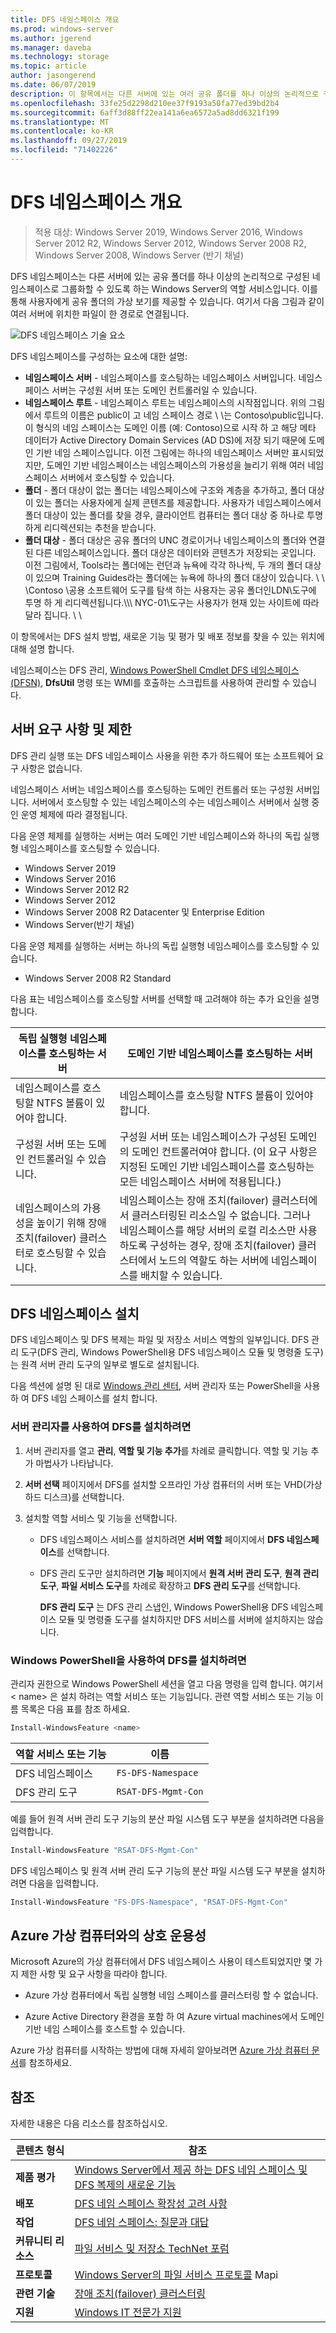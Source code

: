 ```yaml
---
title: DFS 네임스페이스 개요
ms.prod: windows-server
ms.author: jgerend
ms.manager: daveba
ms.technology: storage
ms.topic: article
author: jasongerend
ms.date: 06/07/2019
description: 이 항목에서는 다른 서버에 있는 여러 공유 폴더를 하나 이상의 논리적으로 구성된 네임스페이스로 그룹화할 수 있도록 하는 Windows Server의 역할 서비스인 DFS 네임스페이스에 대해 설명합니다.
ms.openlocfilehash: 33fe25d2298d210ee37f9193a50fa77ed39bd2b4
ms.sourcegitcommit: 6aff3d88ff22ea141a6ea6572a5ad8dd6321f199
ms.translationtype: MT
ms.contentlocale: ko-KR
ms.lasthandoff: 09/27/2019
ms.locfileid: "71402226"
---
```

# <a name="dfs-namespaces-overview"></a>DFS 네임스페이스 개요

> 적용 대상: Windows Server 2019, Windows Server 2016, Windows Server 2012 R2, Windows Server 2012, Windows Server 2008 R2, Windows Server 2008, Windows Server (반기 채널)

DFS 네임스페이스는 다른 서버에 있는 공유 폴더를 하나 이상의 논리적으로 구성된 네임스페이스로 그룹화할 수 있도록 하는 Windows Server의 역할 서비스입니다. 이를 통해 사용자에게 공유 폴더의 가상 보기를 제공할 수 있습니다. 여기서 다음 그림과 같이 여러 서버에 위치한 파일이 한 경로로 연결됩니다.

![DFS 네임스페이스 기술 요소](media/dfs-overview.png)

DFS 네임스페이스를 구성하는 요소에 대한 설명:

- **네임스페이스 서버** - 네임스페이스를 호스팅하는 네임스페이스 서버입니다. 네임스페이스 서버는 구성원 서버 또는 도메인 컨트롤러일 수 있습니다.
- **네임스페이스 루트** - 네임스페이스 루트는 네임스페이스의 시작점입니다. 위의 그림에서 루트의 이름은 public이 고 네임 스페이스 경로 \\ \\는 Contoso\\public입니다. 이 형식의 네임 스페이스는 도메인 이름 (예: Contoso)으로 시작 하 고 해당 메타 데이터가 Active Directory Domain Services (AD DS)에 저장 되기 때문에 도메인 기반 네임 스페이스입니다. 이전 그림에는 하나의 네임스페이스 서버만 표시되었지만, 도메인 기반 네임스페이스는 네임스페이스의 가용성을 늘리기 위해 여러 네임스페이스 서버에서 호스팅할 수 있습니다.
- **폴더** - 폴더 대상이 없는 폴더는 네임스페이스에 구조와 계층을 추가하고, 폴더 대상이 있는 폴더는 사용자에게 실제 콘텐츠를 제공합니다. 사용자가 네임스페이스에서 폴더 대상이 있는 폴더를 찾을 경우, 클라이언트 컴퓨터는 폴더 대상 중 하나로 투명하게 리디렉션되는 추천을 받습니다.
- **폴더 대상** - 폴더 대상은 공유 폴더의 UNC 경로이거나 네임스페이스의 폴더와 연결된 다른 네임스페이스입니다. 폴더 대상은 데이터와 콘텐츠가 저장되는 곳입니다. 이전 그림에서, Tools라는 폴더에는 런던과 뉴욕에 각각 하나씩, 두 개의 폴더 대상이 있으며 Training Guides라는 폴더에는 뉴욕에 하나의 폴더 대상이 있습니다. \\ \\ \\Contoso \\공용 소프트웨어 도구를 탐색 하는 사용자는 공유 폴더인LDN\\도구에 투명 하 게 리디렉션됩니다.\\\\\\ NYC-01\\도구는 사용자가 현재 있는 사이트에 따라 달라 집니다. \\ \\

이 항목에서는 DFS 설치 방법, 새로운 기능 및 평가 및 배포 정보를 찾을 수 있는 위치에 대해 설명 합니다.

네임스페이스는 DFS 관리, [Windows PowerShell Cmdlet DFS 네임스페이스(DFSN)](https://docs.microsoft.com/powershell/module/dfsn/?view=win10-ps), **DfsUtil** 명령 또는 WMI를 호출하는 스크립트를 사용하여 관리할 수 있습니다.

## <a name="server-requirements-and-limits"></a>서버 요구 사항 및 제한

DFS 관리 실행 또는 DFS 네임스페이스 사용을 위한 추가 하드웨어 또는 소프트웨어 요구 사항은 없습니다.

네임스페이스 서버는 네임스페이스를 호스팅하는 도메인 컨트롤러 또는 구성원 서버입니다. 서버에서 호스팅할 수 있는 네임스페이스의 수는 네임스페이스 서버에서 실행 중인 운영 체제에 따라 결정됩니다.

다음 운영 체제를 실행하는 서버는 여러 도메인 기반 네임스페이스와 하나의 독립 실행형 네임스페이스를 호스팅할 수 있습니다. 

- Windows Server 2019
- Windows Server 2016
- Windows Server 2012 R2
- Windows Server 2012
- Windows Server 2008 R2 Datacenter 및 Enterprise Edition
- Windows Server(반기 채널)

다음 운영 체제를 실행하는 서버는 하나의 독립 실행형 네임스페이스를 호스팅할 수 있습니다.

- Windows Server 2008 R2 Standard

다음 표는 네임스페이스를 호스팅할 서버를 선택할 때 고려해야 하는 추가 요인을 설명합니다.

| 독립 실행형 네임스페이스를 호스팅하는 서버 | 도메인 기반 네임스페이스를 호스팅하는 서버 |
| ---                                   |        ---                                |
| 네임스페이스를 호스팅할 NTFS 볼륨이 있어야 합니다.|네임스페이스를 호스팅할 NTFS 볼륨이 있어야 합니다. |
| 구성원 서버 또는 도메인 컨트롤러일 수 있습니다.|구성원 서버 또는 네임스페이스가 구성된 도메인의 도메인 컨트롤러여야 합니다. (이 요구 사항은 지정된 도메인 기반 네임스페이스를 호스팅하는 모든 네임스페이스 서버에 적용됩니다.) |
| 네임스페이스의 가용성을 높이기 위해 장애 조치(failover) 클러스터로 호스팅할 수 있습니다.|네임스페이스는 장애 조치(failover) 클러스터에서 클러스터링된 리소스일 수 없습니다. 그러나 네임스페이스를 해당 서버의 로컬 리소스만 사용하도록 구성하는 경우, 장애 조치(failover) 클러스터에서 노드의 역할도 하는 서버에 네임스페이스를 배치할 수 있습니다. |

## <a name="installing-dfs-namespaces"></a>DFS 네임스페이스 설치

DFS 네임스페이스 및 DFS 복제는 파일 및 저장소 서비스 역할의 일부입니다. DFS 관리 도구(DFS 관리, Windows PowerShell용 DFS 네임스페이스 모듈 및 명령줄 도구)는 원격 서버 관리 도구의 일부로 별도로 설치됩니다.

다음 섹션에 설명 된 대로 [Windows 관리 센터](../../manage/windows-admin-center/understand/windows-admin-center.md), 서버 관리자 또는 PowerShell을 사용 하 여 DFS 네임 스페이스를 설치 합니다.

### <a name="to-install-dfs-by-using-server-manager"></a>서버 관리자를 사용하여 DFS를 설치하려면

1. 서버 관리자를 열고 **관리**, **역할 및 기능 추가**를 차례로 클릭합니다. 역할 및 기능 추가 마법사가 나타납니다.

2. **서버 선택** 페이지에서 DFS를 설치할 오프라인 가상 컴퓨터의 서버 또는 VHD(가상 하드 디스크)를 선택합니다.

3. 설치할 역할 서비스 및 기능을 선택합니다.

    - DFS 네임스페이스 서비스를 설치하려면 **서버 역할** 페이지에서 **DFS 네임스페이스**를 선택합니다.

    - DFS 관리 도구만 설치하려면 **기능** 페이지에서 **원격 서버 관리 도구**, **원격 관리 도구**, **파일 서비스 도구**를 차례로 확장하고 **DFS 관리 도구**를 선택합니다.

         **DFS 관리 도구** 는 DFS 관리 스냅인, Windows PowerShell용 DFS 네임스페이스 모듈 및 명령줄 도구를 설치하지만 DFS 서비스를 서버에 설치하지는 않습니다.

### <a name="to-install-dfs-by-using-windows-powershell"></a>Windows PowerShell을 사용하여 DFS를 설치하려면

관리자 권한으로 Windows PowerShell 세션을 열고 다음 명령을 입력 합니다. 여기서 < name\> 은 설치 하려는 역할 서비스 또는 기능입니다. 관련 역할 서비스 또는 기능 이름 목록은 다음 표를 참조 하세요.

```PowerShell
Install-WindowsFeature <name>
```

| 역할 서비스 또는 기능 | 이름 |
| ----------------------- | ---- |
| DFS 네임스페이스          | `FS-DFS-Namespace` |
| DFS 관리 도구    | `RSAT-DFS-Mgmt-Con` |

예를 들어 원격 서버 관리 도구 기능의 분산 파일 시스템 도구 부분을 설치하려면 다음을 입력합니다.

```PowerShell
Install-WindowsFeature "RSAT-DFS-Mgmt-Con"
```

DFS 네임스페이스 및 원격 서버 관리 도구 기능의 분산 파일 시스템 도구 부분을 설치하려면 다음을 입력합니다.

```PowerShell
Install-WindowsFeature "FS-DFS-Namespace", "RSAT-DFS-Mgmt-Con"
```

## <a name="interoperability-with-azure-virtual-machines"></a>Azure 가상 컴퓨터와의 상호 운용성

Microsoft Azure의 가상 컴퓨터에서 DFS 네임스페이스 사용이 테스트되었지만 몇 가지 제한 사항 및 요구 사항을 따라야 합니다.

- Azure 가상 컴퓨터에서 독립 실행형 네임 스페이스를 클러스터링 할 수 없습니다.

- Azure Active Directory 환경을 포함 하 여 Azure virtual machines에서 도메인 기반 네임 스페이스를 호스트할 수 있습니다.

Azure 가상 컴퓨터를 시작하는 방법에 대해 자세히 알아보려면 [Azure 가상 컴퓨터 문서](https://docs.microsoft.com/azure/virtual-machines/)를 참조하세요.

## <a name="see-also"></a>참조

자세한 내용은 다음 리소스를 참조하십시오.

| 콘텐츠 형식        | 참조 |
| ------------------  | ----------------|
| **제품 평가** | [Windows Server에서 제공 하는 DFS 네임 스페이스 및 DFS 복제의 새로운 기능](https://technet.microsoft.com/library/dn281957(v=ws.11).aspx) |
| **배포**    | [DFS 네임 스페이스 확장성 고려 사항](http://blogs.technet.com/b/filecab/archive/2012/08/26/dfs-namespace-scalability-considerations.aspx) |
| **작업**    | [DFS 네임 스페이스: 질문과 대답](https://technet.microsoft.com/library/ee404780.aspx) |
| **커뮤니티 리소스** | [파일 서비스 및 저장소 TechNet 포럼](https://social.technet.microsoft.com/forums/winserverfiles/threads/) |
| **프로토콜**        | [Windows Server의 파일 서비스 프로토콜](https://msdn.microsoft.com/library/cc239318.aspx) Mapi |
| **관련 기술** | [장애 조치(failover) 클러스터링](../../failover-clustering/failover-clustering-overview.md)|
| **지원** | [Windows IT 전문가 지원](https://www.microsoft.com/itpro/windows/support)|
